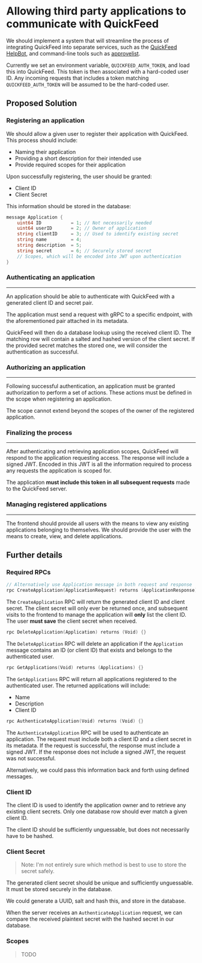 # Allowing third party applications to communicate with QuickFeed

We should implement a system that will streamline the process of integrating QuickFeed into separate services, such as the [QuickFeed HelpBot](https://github.com/quickfeed/helpbot), and command-line tools such as [approvelist](https://github.com/quickfeed/quickfeed/blob/master/cmd/approvelist/main.go).

Currently we set an environment variable, `QUICKFEED_AUTH_TOKEN`, and load this into QuickFeed. This token is then associated with a hard-coded user ID. Any incoming requests that includes a token matching `QUICKFEED_AUTH_TOKEN` will be assumed to be the hard-coded user.

## Proposed Solution

### Registering an application

We should allow a given user to register their application with QuickFeed. This process should include:

- Naming their application
- Providing a short description for their intended use
- Provide required scopes for their application

Upon successfully registering, the user should be granted:

- Client ID
- Client Secret

This information should be stored in the database:

```go
message Application {
    uint64 ID           = 1; // Not necessarily needed
    uint64 userID       = 2; // Owner of application
    string clientID     = 3; // Used to identify existing secret 
    string name         = 4;
    string description  = 5;
    string secret       = 6; // Securely stored secret
    // Scopes, which will be encoded into JWT upon authentication
}
```

### Authenticating an application

---

An application should be able to authenticate with QuickFeed with a generated client ID and secret pair.

The application must send a request with gRPC to a specific endpoint, with the aforementioned pair attached in its metadata.

QuickFeed will then do a database lookup using the received client ID. The matching row will contain a salted and hashed version of the client secret. If the provided secret matches the stored one, we will consider the authentication as successful.

### Authorizing an application

---

Following successful authentication, an application must be granted authorization to perform a set of actions. These actions must be defined in the scope when registering an application.

The scope cannot extend beyond the scopes of the owner of the registered application.

### Finalizing the process

---

After authenticating and retrieving application scopes, QuickFeed will respond to the application requesting access. The response will include a signed JWT. Encoded in this JWT is all the information required to process any requests the application is scoped for.

The application **must include this token in all subsequent requests** made to the QuickFeed server.

### Managing registered applications

---

The frontend should provide all users with the means to view any existing applications belonging to themselves. We should provide the user with the means to create, view, and delete applications.

## Further details

### Required RPCs

```go
// Alternatively use Application message in both request and response
rpc CreateApplication(ApplicationRequest) returns (ApplicationResponse) {}
```

The `CreateApplication` RPC will return the generated client ID and client secret. The client secret will only ever be returned once, and subsequent visits to the frontend to manage the application will **only** list the client ID. The user **must save** the client secret when received.

```go
rpc DeleteApplication(Application) returns (Void) {}
```

The `DeleteApplication` RPC will delete an application if the `Application` message contains an ID (or client ID) that exists and belongs to the authenticated user.

```go
rpc GetApplications(Void) returns (Applications) {}
```

The `GetApplications` RPC will return all applications registered to the authenticated user. The returned applications will include:

- Name
- Description
- Client ID

```go
rpc AuthenticateApplication(Void) returns (Void) {}
```

The `AuthenticateApplication` RPC will be used to authenticate an application. The request must include both a client ID and a client secret in its metadata. If the request is successful, the response must include a signed JWT. If the response does not include a signed JWT, the request was not successful.

Alternatively, we could pass this information back and forth using defined messages.

### Client ID

The client ID is used to identify the application owner and to retrieve any existing client secrets. Only one database row should ever match a given client ID.

The client ID should be sufficiently unguessable, but does not necessarily have to be hashed.

### Client Secret

> Note: I'm not entirely sure which method is best to use to store the secret safely.

The generated client secret should be unique and sufficiently unguessable. It must be stored securely in the database.

We could generate a UUID, salt and hash this, and store in the database.

When the server receives an `AuthenticateApplication` request, we can compare the received plaintext secret with the hashed secret in our database.

### Scopes

> TODO
